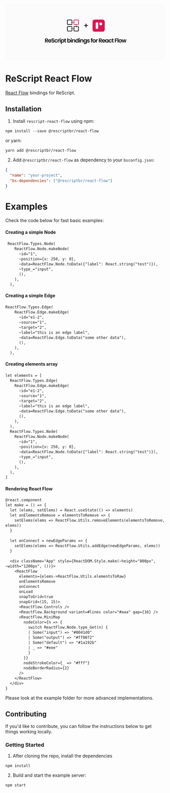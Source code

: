 <p align="center">
  <img src="./assets/logo.svg" />
  <br />
</p>

# ReScript React Flow

[React Flow](https://reactflow.dev/) bindings for ReScript.

## Installation

1. Install `rescript-react-flow` using npm:

```
npm install --save @rescriptbr/react-flow
```

or yarn:

```
yarn add @rescriptbr/react-flow
```

2. Add `@rescriptbr/react-flow` as dependency to your `bsconfig.json`:

```json
{
  "name": "your-project",
  "bs-dependencies": ["@rescriptbr/react-flow"]
}
```

# Examples

Check the code below for fast basic examples:

#### Creating a simple Node

```rescript
 ReactFlow.Types.Node(
    ReactFlow.Node.makeNode(
      ~id="1",
      ~position={x: 250, y: 0},
      ~data=ReactFlow.Node.toData({"label": React.string("test")}),
      ~type_="input",
      (),
    ),
  ),
```

#### Creating a simple Edge

```rescript
ReactFlow.Types.Edge(
    ReactFlow.Edge.makeEdge(
      ~id="e1-2",
      ~source="1",
      ~target="2",
      ~label="this is an edge label",
      ~data=ReactFlow.Edge.toData("some other data"),
      (),
    ),
  ),
```

#### Creating elements array

```rescript
let elements = [
  ReactFlow.Types.Edge(
    ReactFlow.Edge.makeEdge(
      ~id="e1-2",
      ~source="1",
      ~target="2",
      ~label="this is an edge label",
      ~data=ReactFlow.Edge.toData("some other data"),
      (),
    ),
  ),
  ReactFlow.Types.Node(
    ReactFlow.Node.makeNode(
      ~id="1",
      ~position={x: 250, y: 0},
      ~data=ReactFlow.Node.toData({"label": React.string("test")}),
      ~type_="input",
      (),
    ),
  ),
]
```

#### Rendering React Flow

```rescript
@react.component
let make = () => {
  let (elems, setElems) = React.useState(() => elements)
  let onElementsRemove = elementsToRemove => {
    setElems(elems => ReactFlow.Utils.removeElements(elementsToRemove, elems))
  }

  let onConnect = newEdgeParams => {
    setElems(elems => ReactFlow.Utils.addEdge(newEdgeParams, elems))
  }

  <div className="App" style={ReactDOM.Style.make(~height="800px", ~width="1200px", ())}>
    <ReactFlow
      elements={elems->ReactFlow.Utils.elementsToRaw}
      onElementsRemove
      onConnect
      onLoad
      snapToGrid=true
      snapGrid=(15, 15)>
      <ReactFlow.Controls />
      <ReactFlow.Background variant=#lines color="#aaa" gap={16} />
      <ReactFlow.MiniMap
        nodeColor={n => {
          switch ReactFlow.Node.type_Get(n) {
          | Some("input") => "#0041d0"
          | Some("output") => "#ff0072"
          | Some("default") => "#1a192b"
          | _ => "#eee"
          }
        }}
        nodeStrokeColor={_ => "#fff"}
        nodeBorderRadius={2}
      />
    </ReactFlow>
  </div>
}
```

Please look at the example folder for more advanced implementations.

## Contributing

If you'd like to contribute, you can follow the instructions below to get things working locally.

### Getting Started

1. After cloning the repo, install the dependencies

```
npm install
```

2. Build and start the example server:

```
npm start
```
